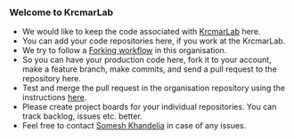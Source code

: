 ### Welcome to KrcmarLab

 - We would like to keep the code associated with [KrcmarLab](https://www.cs.cit.tum.de/bpm/krcmar/) here.
 - You can add your code repositories here, if you work at the KrcmarLab.
 - We try to follow a [Forking workflow](https://www.atlassian.com/git/tutorials/comparing-workflows/forking-workflow) in this organisation.
 - So you can have your production code here, fork it to your account, make a feature branch, make commits, and send a pull request to the repository here.
 - Test and merge the pull request in the organisation repository using the instructions [here](https://stackoverflow.com/a/67311431).
 - Please create project boards for your individual repositories. You can track backlog, issues etc. better.
 - Feel free to contact [Somesh Khandelia](https://github.com/someshkhandelia) in case of any issues.
